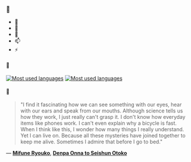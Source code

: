 ### 👋

- 🔭
- 🌱
- 💬
- 📫
- ⚡

#### 🧏

[![Most used languages](https://github-readme-stats-aynah.vercel.app/api/top-langs/?username=aynh&theme=solarized-dark&langs_count=6&layout=compact&hide_title=true)](https://github.com/anuraghazra/github-readme-stats#gh-dark-mode-only)
[![Most used languages](https://github-readme-stats-aynah.vercel.app/api/top-langs/?username=aynh&theme=solarized-light&langs_count=6&layout=compact&hide_title=true)](https://github.com/anuraghazra/github-readme-stats#gh-light-mode-only)

#### 💬

> "I find it fascinating how we can see something with our eyes, hear with our ears and speak from our mouths. Although science tells us how they work, I just really can't grasp it. I don't know how everyday items like phones work. I can't even explain why a bicycle is fast. When I think like this, I wonder how many things I really understand. Yet I can live on. Because all these mysteries have joined together to keep me alive. Sometimes I admire that before I go to bed."

&mdash; [**Mifune Ryouko**](https://myanimelist.net/character.php?q=Mifune%20Ryouko&cat=character), [**Denpa Onna to Seishun Otoko**](https://myanimelist.net/search/all?q=Denpa%20Onna%20to%20Seishun%20Otoko&cat=all)
